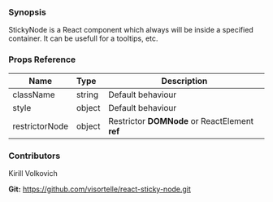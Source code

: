 ### Synopsis

StickyNode is a React component which always will be inside a specified container.
It can be usefull for a tooltips, etc. 

### Props Reference

| Name                          | Type                  | Description                                                |
| ------------------------------|:----------------------| -----------------------------------------------------------|
| className | string | Default behaviour |
| style | object | Default behaviour |
| restrictorNode | object | Restrictor **DOMNode** or ReactElement **ref** |

### Contributors
Kirill Volkovich

**Git:** https://github.com/visortelle/react-sticky-node.git
